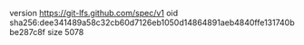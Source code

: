 version https://git-lfs.github.com/spec/v1
oid sha256:dee341489a58c32cb60d7126eb1050d14864891aeb4840ffe131740bbe287c8f
size 5078
